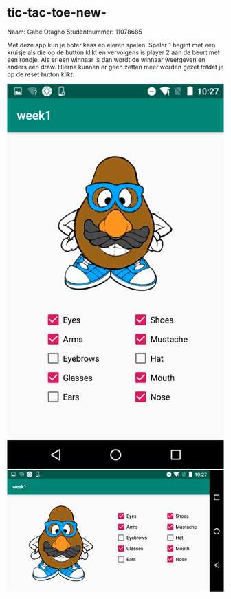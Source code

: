 # tic-tac-toe-new-
Naam: Gabe Otagho
Studentnummer: 11078685

Met deze app kun je boter kaas en eieren spelen. 
Speler 1 begint met een kruisje als die op de button klikt en vervolgens is player 2 aan de beurt met een rondje.
Als er een winnaar is dan wordt de winnaar weergeven en anders een draw. 
Hierna kunnen er geen zetten meer worden gezet totdat je op de reset button klikt.

![title](https://github.com/otak007/tic-tac-toe-new-/blob/master/Screenshot_20190222-102741.png)
![title](https://github.com/otak007/tic-tac-toe-new-/blob/master/Screenshot_20190222-102747.png)
